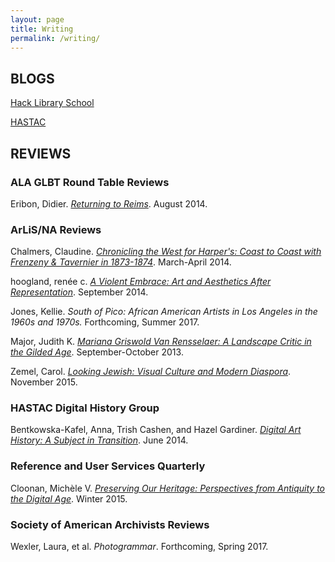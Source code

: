 ```yaml
---
layout: page
title: Writing
permalink: /writing/
---
```

## BLOGS
[Hack Library School](http://hacklibraryschool.com/author/aszingarellisweet/)

[HASTAC](http://www.hastac.org/users/aszingarelli)

## REVIEWS
### ALA GLBT Round Table Reviews
Eribon, Didier. [*Returning to Reims*](http://www.glbtrt.ala.org/reviews/returning-to-reims/). August 2014.

### ArLiS/NA Reviews
Chalmers, Claudine. [*Chronicling the West for Harper's: Coast to Coast with Frenzeny & Tavernier in 1873-1874*](http://joomla.arlisna.org/index.php?option=com_content&amp;view=article&amp;id=181:chronicling-the-west-for-harper-s-coast-to-coast-with-frenzeny-tavernier-in-1873-1874&amp;catid=26:reviews&amp;Itemid=148). March-April 2014.

hoogland, renée c. [*A Violent Embrace: Art and Aesthetics After Representation*](http://arlisna.org/publications/reviews/408-a-violent-embrace-art-and-aesthetics-after-representation). September 2014.

Jones, Kellie. *South of Pico: African American Artists in Los Angeles in the 1960s and 1970s.* Forthcoming, Summer 2017.

Major, Judith K. [*Mariana Griswold Van Rensselaer: A Landscape Critic in the Gilded Age*](http://arlisna.org/images/reviews/2013/09/major.pdf). September-October 2013.

Zemel, Carol. [*Looking Jewish: Visual Culture and Modern Diaspora*](https://arlisna.org/publications/reviews/743-looking-jewish-visual-culture-and-modern-diaspora). November 2015.

### HASTAC Digital History Group
Bentkowska-Kafel, Anna, Trish Cashen, and Hazel Gardiner. [*Digital Art History: A Subject in Transition*](https://www.hastac.org/blogs/aszingarelli/2014/06/18/digital-history-spring-series-book-review-5-digital-art-history). June 2014.

### Reference and User Services Quarterly
Cloonan, Michèle V. [*Preserving Our Heritage: Perspectives from Antiquity to the Digital Age*](https://journals.ala.org/rusq/article/view/5871). Winter 2015.

### Society of American Archivists Reviews
Wexler, Laura, et al. *Photogrammar*. Forthcoming, Spring 2017.

